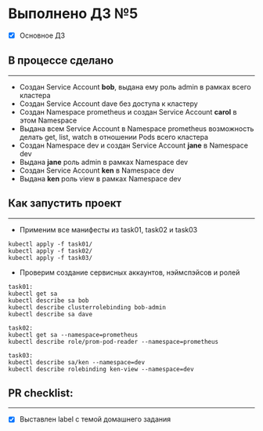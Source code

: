 # Выполнено ДЗ №5
- [x] Основное ДЗ

## В процессе сделано
---
* Создан Service Account **bob**, выдана ему роль admin в рамках всего кластера
* Создан Service Account dave без доступа к кластеру
* Создан Namespace prometheus и создан Service Account **carol** в этом Namespace
* Выдана всем Service Account в Namespace prometheus возможность делать get, list, watch в отношении Pods всего кластера
* Создан Namespace dev и создан Service Account **jane** в Namespace dev
* Выдана **jane** роль admin в рамках Namespace dev
* Создан Service Account **ken** в Namespace dev
* Выдана **ken** роль view в рамках Namespace dev

## Как запустить проект
---
* Применим все манифесты из task01, task02 и task03
```
kubectl apply -f task01/
kubectl apply -f task02/
kubectl apply -f task03/
```
* Проверим создание сервисных аккаунтов, нэймспэйсов и ролей
```
task01:
kubectl get sa
kubectl describe sa bob
kubectl describe clusterrolebinding bob-admin
kubectl describe sa dave

task02:
kubectl get sa --namespace=prometheus
kubectl describe role/prom-pod-reader --namespace=prometheus

task03:
kubectl describe sa/ken --namespace=dev
kubectl describe rolebinding ken-view --namespace=dev
```

## PR checklist:
---
 - [x] Выставлен label с темой домашнего задания